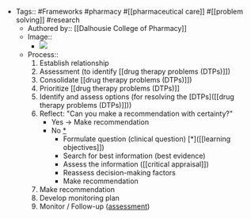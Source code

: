 - Tags:: #Frameworks #pharmacy #[[pharmaceutical care]] #[[problem solving]] #research
    - Authored by:: [[Dalhousie College of Pharmacy]]
    - Image::
        - ![](https://firebasestorage.googleapis.com/v0/b/firescript-577a2.appspot.com/o/imgs%2Fapp%2FMy-Working-Notes%2FJAi2waZn7b.png?alt=media&token=707b0b80-605d-4ea0-92d7-e4c3accc545b)
    - Process::
        1. Establish relationship
        2. Assessment (to identify [[drug therapy problems (DTPs)]])
        3. Consolidate [[drug therapy problems (DTPs)]])
        4. Prioritize [[drug therapy problems (DTPs)]]
        5. Identify and assess options (for resolving the [DTPs]([[drug therapy problems (DTPs)]]))
        6. Reflect: "Can you make a recommendation with certainty?"
            - Yes -> Make recommendation
            - No [*]([[research]])
                - Formulate question (clinical question) [*]([[learning objectives]])
                - Search for best information (best evidence)
                - Assess the information ([[critical appraisal]])
                - Reassess decision-making factors
                - Make recommendation
        7. Make recommendation
        8. Develop monitoring plan
        9. Monitor / Follow-up ([assessment](((ZU2IhvhWt))))
